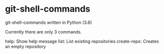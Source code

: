 # git-shell-commands
git-shell-commands written in Python (3.6)

Currently there are only 3 commands.

help: Show help message
list: List existing repositories
create-repo: Creates an empty repository
